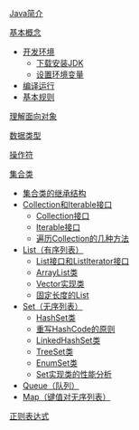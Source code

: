 [Java简介](Java简介.md)

[基本概念]()
- [开发环境](基本概念/开发环境.md)
    - [下载安装JDK](基本概念/开发环境.md)
    - [设置环境变量](基本概念/开发环境.md)
- [编译运行](基本概念/编译运行.md)
- [基本规则](基本概念/基本规则.md)

[理解面向对象]()

[数据类型]()

[操作符]()

[集合类](Collections/Readme.md)
- [集合类的继承结构](Collections/InheritanceStructure.md)  
- [Collection和Iterable接口](Collections/Collection/Readme.md)
    - [Collection接口](Collections/Collection/Readme.md)
    - [Iterable接口](Collections/Collection/Iterable.md)
    - [遍历Collection的几种方法](Collections/Collection/遍历Collection的几种方法.md)
- [List（有序列表）](Collections/List/Readme.md)
    - [List接口和ListIterator接口]()
    - [ArrayList类]()
    - [Vector实现类]()
    - [固定长度的List]()
- [Set（无序列表）](Collections/Set/Readme.md)  
    - [HashSet类](Collections/Set/HashSet.md)
    - [重写HashCode的原则](Collections/Set/重写HashCode的原则.md)
    - [LinkedHashSet类](Collections/Set/LinkedHashSet.md)
    - [TreeSet类](Collections/Set/TreeSet.md)
    - [EnumSet类](Collections/Set/EnumSet.md)
    - [Set实现类的性能分析](Collections/Set/Set实现类的性能分析.md)
- [Queue（队列）](Collections/Queue.md)  
- [Map（键值对无序列表）](Collections/Map.md)  

[正则表达式](正则表达式.md)